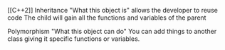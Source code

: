 [[C++2]]
Inheritance
"What this object is"
allows the developer to reuse code
The child will gain all the functions and variables of the parent

Polymorphism
"What this object can do"
You can add things to another class giving it specific functions or variables.
